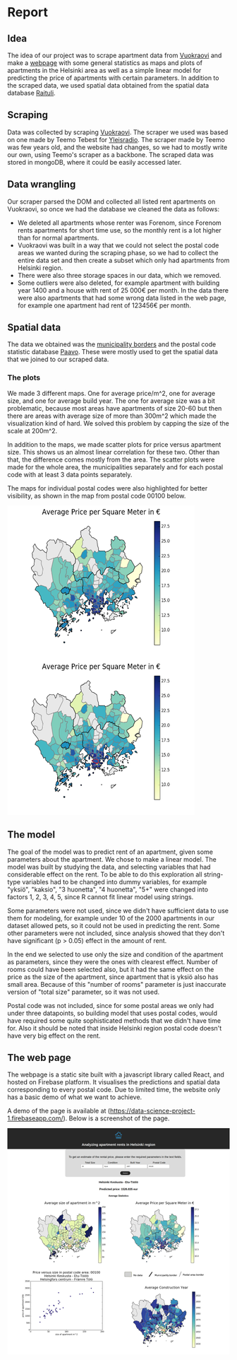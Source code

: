 # Report

## Idea

The idea of our project was to scrape apartment data from [Vuokraovi](vuokaovi.com) and make a [webpage](https://data-science-project-1.firebaseapp.com/) with some general statistics as maps and plots of apartments in the Helsinki area as well as a simple linear model for  predicting the price of apartments with certain parameters. In addition to the scraped data, we used spatial data obtained from the spatial data database [Raituli](https://avaa.tdata.fi/-/paituli-paikkatietopalvelu).

## Scraping
Data was collected by scraping [Vuokraovi](vuokaovi.com). The scraper we used was based on one made by Teemo Tebest for [Yleisradio](https://github.com/Yleisradio/yle-uutiset/tree/master/vuokraovi-scraper). The scraper made by Teemo was few years old, and the website had changes, so we had to mostly write our own, using Teemo's scraper as a backbone. The scraped data was stored in mongoDB, where it could be easily accessed later.

## Data wrangling
Our scraper parsed the DOM and collected all listed rent apartments on Vuokraovi, so once we had the database we cleaned the data as follows:

* We deleted all apartments whose renter was Forenom, since Forenom rents apartments for short time use, so the monthly rent is a lot higher than for normal apartments.
* Vuokraovi was built in a way that we could not select the postal code areas we wanted during the scraping phase, so we had to collect the entire data set and then create a subset which only had apartments from Helsinki region.
* There were also three storage spaces in our data, which we removed.
* Some outliers were also deleted, for example apartment with building year 1400 and a house with rent of 25 000€ per month. In the data there were also apartments that had some wrong data listed in the web page, for example one apartment had rent of 123456€ per month.

## Spatial data

The data we obtained was the [municipality borders](https://etsin.avointiede.fi/fi/dataset/urn-nbn-fi-csc-kata20170313154359453160) and  the postal code statistic database [Paavo](http://www.stat.fi/tup/paavo/index.html). These were mostly used to get the spatial data that we joined to our scraped data.

### The plots

We made 3 different maps. One for average price/m^2, one for average size, and one for average build year. The one for average size was a bit problematic, because most areas have apartments of size 20-60 but then there are areas with average size of more than 300m^2 which made the visualization kind of hard. We solved this problem by capping the size of the scale at 200m^2.

In addition to the maps, we made scatter plots for price versus apartment size. This shows us an almost linear correlation for these two.  Other than that, the difference comes mostly from the area. The scatter plots were made for the whole area, the municipalities separately and for each postal code with at least 3 data points separately.

The maps for individual postal codes were also highlighted for better visibility, as shown in the map from postal code 00100 below.

<img align="left" src="https://github.com/rupshabagchi/helsinkiApartmentPrices/blob/master/figures/averagePriceSquareMap.png" width="425" height="350" />
<img src="https://github.com/rupshabagchi/helsinkiApartmentPrices/blob/master/figures/averagePriceMap/avgPricePerSquare00100.png" width="425" height="350" />





## The model
The goal of the model was to predict rent of an apartment, given some parameters about the apartment. We chose to make a linear model. The model was built by studying the data, and selecting variables that had considerable effect on the rent. To be able to do this exploration all string-type variables had to be changed into dummy variables, for example "yksiö", "kaksio", "3 huonetta", "4 huonetta", "5+" were changed into factors 1, 2, 3, 4, 5, since R cannot fit linear model using strings.

Some parameters were not used, since we didn't have sufficient data to use them for modeling, for example under 10 of the 2000 apartments in our dataset allowed pets, so it could not be used in predicting the rent. Some other parameters were not included, since analysis showed that they don't have significant (p > 0.05) effect in the amount of rent.

In the end we selected to use only the size and condition of the apartment as parameters, since they were the ones with clearest effect. Number of rooms could have been selected also, but it had the same effect on the price as the size of the apartment, since apartment that is yksiö also has small area. Because of this "number of rooms" parameter is just inaccurate version of "total size" parameter, so it was not used.

Postal code was not included, since for some postal areas we only had under three datapoints, so building model that uses postal codes, would have required some quite sophisticated methods that we didn't have time for. Also it should be noted that inside Helsinki region postal code doesn't have very big effect on the rent.

## The web page
The webpage is a static site built with a javascript library called React, and hosted on Firebase platform. It visualises the predictions and spatial data corresponding to every postal code. Due to limited time, the website only has a basic demo of what we want to achieve.

A demo of the page is available at (https://data-science-project-1.firebaseapp.com/). Below is a screenshot of the page.

![Page](https://github.com/rupshabagchi/helsinkiApartmentPrices/blob/master/figures/data-science-project-1.firebaseapp.com.png)
